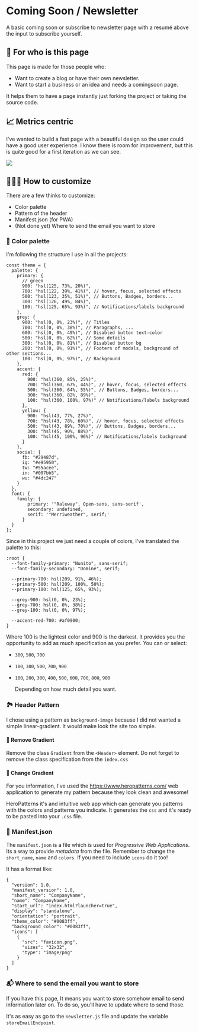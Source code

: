 # Coming Soon / Newsletter

A basic coming soon or subscribe to newsletter page with a resumé above the input to subscribe yourself.

## 👥 For who is this page

This page is made for those people who:

- Want to create a blog or have their own newsletter.
- Want to start a business or an idea and needs a comingsoon page.

It helps them to have a page instantly just forking the project or taking the source code.

## 📈 Metrics centric

I've wanted to build a fast page with a beautiful design so the user could have a good user experience.
I know there is room for improvement, but this is quite good for a first iteration as we can see.

![]("./docs/lighthouse.png")

## 👩🏽‍🎨 How to customize

There are a few thinks to customize:

- Color palette
- Pattern of the header
- Manifest.json (for PWA)
- (Not done yet) Where to send the email you want to store

### 🎨 ‍‍Color palette

I'm following the structure I use in all the projects:

```
const theme = {
  palette: {
    primary: {
      // green
      900: "hsl(125, 73%, 20%)",
      700: "hsl(122, 39%, 41%)", // hover, focus, selected effects
      500: "hsl(123, 35%, 51%)", // Buttons, Badges, borders...
      300: "hsl(126, 49%, 84%)",
      100: "hsl(125, 65%, 93%)", // Notifications/labels background
    },
    grey: {
      900: "hsl(0, 0%, 23%)", // Titles
      700: "hsl(0, 0%, 38%)", // Paragraphs, ...
      600: "hsl(0, 0%, 49%)", // Disabled button text-color
      500: "hsl(0, 0%, 62%)", // Some details
      300: "hsl(0, 0%, 81%)", // Disabled button bg
      200: "hsl(0, 0%, 91%)", // Footers of modals, background of other sections...
      100: "hsl(0, 0%, 97%)", // Background
    },
    accent: {
      red: {
        900: "hsl(360, 85%, 25%)",
        700: "hsl(360, 67%, 44%)", // hover, focus, selected effects
        500: "hsl(360, 64%, 55%)", // Buttons, Badges, borders...
        300: "hsl(360, 82%, 89%)",
        100: "hsl(360, 100%, 97%)" // Notifications/labels background
      },
      yellow: {
        900: "hsl(43, 77%, 27%)",
        700: "hsl(43, 78%, 60%)", // hover, focus, selected effects
        500: "hsl(43, 89%, 70%)", // Buttons, Badges, borders...
        300: "hsl(45, 90%, 88%)",
        100: "hsl(45, 100%, 96%)" // Notifications/labels background
      }
    },
    social: {
      fb: "#29487d",
      ig: "#e95950",
      tw: "#55acee",
      in: "#007bb5",
      wu: "#4dc247"
    }
  },
  font: {
    family: {
        primary: '"Raleway", Open-sans, sans-serif',
        secondary: undefined,
        serif: '"Merriweather", serif;'
      }
  }
};
```

Since in this project we just need a couple of colors, I've translated the palette to this:

```
:root {
  --font-family-primary: "Nunito", sans-serif;
  --font-family-secondary: "Domine", serif;

  --primary-700: hsl(209, 91%, 46%);
  --primary-500: hsl(209, 100%, 50%);
  --primary-100: hsl(125, 65%, 93%);

  --grey-900: hsl(0, 0%, 23%);
  --grey-700: hsl(0, 0%, 38%);
  --grey-100: hsl(0, 0%, 97%);

  --accent-red-700: #af0900;
}
```

Where 100 is the lightest color and 900 is the darkest. It provides you the opportunity to add as much specification as you prefer.
You can or select:

- `300`, `500`, `700`
- `100`, `300`, `500`, `700`, `900`
- `100`, `200`, `300`, `400`, `500`, `600`, `700`, `800`, `900`

  Depending on how much detail you want.

### 🏞 Header Pattern

I chose using a pattern as `background-image` because I did not wanted a simple linear-gradient. It would make look the site too simple.

#### 🙅‍ Remove Gradient

Remove the class `Gradient` from the `<Header>` element. Do not forget to remove the class specification from the `index.css`

#### 💁‍ Change Gradient

For you information, I've used the https://www.heropatterns.com/ web application to generate my pattern because they look clean and awesome!

HeroPatterns it's and intuitive web app which can generate you patterns with the colors and patterns you indicate. It generates the `css` and it's ready to be pasted into your `.css` file.

### 📝 Manifest.json

The `manifest.json` is a file which is used for _Progressive Web Applications_. Its a way to provide _metadata_ from the file.
Remember to change the `short_name`, `name` and `colors`. If you need to include `icons` do it too!

It has a format like:

```
{
  "version": 1.0,
  "manifest_version": 1.0,
  "short_name": "CompanyName",
  "name": "CompanyName",
  "start_url": "index.html?launcher=true",
  "display": "standalone",
  "orientation": "portrait",
  "theme_color": "#0083ff",
  "background_color": "#0083ff",
  "icons": [
    {
      "src": "favicon.png",
      "sizes": "32x32",
      "type": "image/png"
    }
  ]
}
```

### 📬 Where to send the email you want to store

If you have this page, It means you want to store somehow email to send information later on. To do so, you'll have to update where to send those.

It's as easy as go to the `newsletter.js` file and update the variable `storeEmailEndpoint`.
